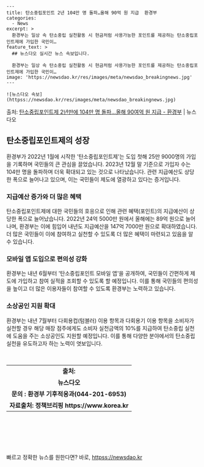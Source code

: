     ---
    title: 탄소중립포인트 2년 104만 명 돌파…올해 90억 원 지급  환경부
    categories:
      - News
    excerpt: >
      환경부는 일상 속 탄소중립 실천활동 시 현금처럼 사용가능한 포인트를 제공하는 탄소중립포인트제에 가입한 국민이…
    feature_text: >
      ## 뉴스다오 실시간 뉴스 속보입니다.
    
      환경부는 일상 속 탄소중립 실천활동 시 현금처럼 사용가능한 포인트를 제공하는 탄소중립포인트제에 가입한 국민이…
    image: 'https://newsdao.kr/res/images/meta/newsdao_breakingnews.jpg'
    ---
    
    ![뉴스다오 속보](httpss://newsdao.kr/res/images/meta/newsdao_breakingnews.jpg)

<p>출처: <a href="httpss://newsdao.kr/2892" rel="dofollow">탄소중립포인트제 2년만에 104만 명 돌파…올해 90여억 원 지급  - 환경부</a> | 뉴스다오</p>

<h2 data-ke-size="size26">탄소중립포인트제의 성장</h2>
<p data-ke-size="size16">환경부가 2022년 1월에 시작한 '탄소중립포인트제'는 도입 첫해 25만 9000명의 가입을 기록하며 국민들의 큰 관심을 끌었습니다. 2023년 12월 말 기준으로 가입자 수는 104만 명을 돌파하며 더욱 확대되고 있는 것으로 나타났습니다. 관련 지급예산도 상당한 폭으로 늘어나고 있으며, 이는 국민들이 제도에 열광하고 있다는 증거입니다.</p>

<h3 data-ke-size="size24">지급예산 증가와 더 많은 혜택</h3>
<p data-ke-size="size16">탄소중립포인트제에 대한 국민들의 호응으로 인해 관련 혜택(포인트)의 지급예산이 상당한 폭으로 늘어났습니다. 2022년 24억 5000만 원에서 올해에는 89억 원으로 늘어나며, 환경부는 이에 힘입어 내년도 지급예산을 147억 7000만 원으로 확대하였습니다. 더 많은 국민들이 이에 참여하고 실천할 수 있도록 더 많은 혜택이 마련되고 있음을 알 수 있습니다.</p>

<h3 data-ke-size="size24">모바일 앱 도입으로 편의성 강화</h3>
<p data-ke-size="size16">환경부는 내년 6월부터 '탄소중립포인트 모바일 앱'을 공개하여, 국민들이 간편하게 제도에 가입하고 참여 실적을 조회할 수 있도록 할 예정입니다. 이를 통해 국민들의 편의성을 높이고 더 많은 이용자들이 참여할 수 있도록 환경부는 노력하고 있습니다.</p>

<h3 data-ke-size="size24">소상공인 지원 확대</h3>
<p data-ke-size="size16">환경부는 내년 7월부터 다회용컵(텀블러) 이용 항목과 다회용기 이용 항목을 소비자가 실천할 경우 해당 매장 점주에게도 소비자 실천금액의 10%를 지급하여 탄소중립 실천에 도움을 주는 소상공인도 지원할 예정입니다. 이를 통해 다양한 분야에서의 탄소중립 실천을 유도하고자 하는 노력이 엿보입니다.</p>

<p data-ke-size="size16">&nbsp;</p>
<table>
	<tbody>
		<tr>
			<td style="text-align: center; height: 17px;"><b>출처: </b></td>
		</tr>
		<tr>
			<td style="text-align: center; height: 17px;"><b>뉴스다오</b></td>
		</tr>
		<tr>
			<td style="text-align: center; height: 17px;"><b>문의 : 환경부 기후적응과(044-201-6953)</b></td>
		</tr>
		<tr>
			<td style="text-align: center; height: 17px;"><b>자료출처: 정책브리핑 https://www.korea.kr</b></td>
		</tr>
	</tbody>
</table>
<p data-ke-size="size16">&nbsp;</p>
<p data-ke-size="size16">&nbsp;</p>
<p data-ke-size="size16">&nbsp;</p> 

빠르고 정확한 뉴스를 원한다면? 바로, <a href="httpss://newsdao.kr" rel="dofollow">httpss://newsdao.kr</a>


    